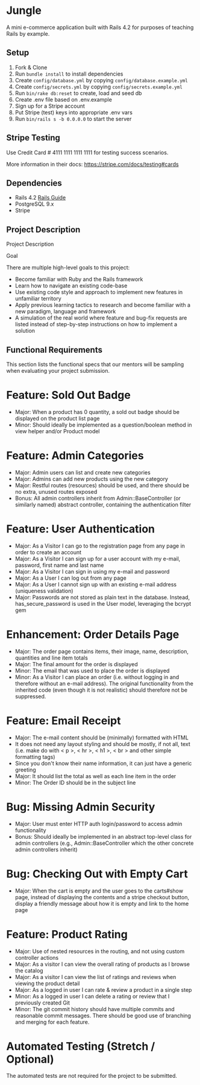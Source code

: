 # Jungle

A mini e-commerce application built with Rails 4.2 for purposes of teaching Rails by example.


## Setup

1. Fork & Clone
2. Run `bundle install` to install dependencies
3. Create `config/database.yml` by copying `config/database.example.yml`
4. Create `config/secrets.yml` by copying `config/secrets.example.yml`
5. Run `bin/rake db:reset` to create, load and seed db
6. Create .env file based on .env.example
7. Sign up for a Stripe account
8. Put Stripe (test) keys into appropriate .env vars
9. Run `bin/rails s -b 0.0.0.0` to start the server

## Stripe Testing

Use Credit Card # 4111 1111 1111 1111 for testing success scenarios.

More information in their docs: <https://stripe.com/docs/testing#cards>

## Dependencies

* Rails 4.2 [Rails Guide](http://guides.rubyonrails.org/v4.2/)
* PostgreSQL 9.x
* Stripe


## Project Description
Project Description

Goal

There are multiple high-level goals to this project:

+ Become familiar with Ruby and the Rails framework
+ Learn how to navigate an existing code-base
+ Use existing code style and approach to implement new features in unfamiliar territory
+ Apply previous learning tactics to research and become familiar with a new paradigm, language and framework
+ A simulation of the real world where feature and bug-fix requests are listed instead of step-by-step instructions on how to implement a solution

## Functional Requirements
This section lists the functional specs that our mentors will be sampling when evaluating your project submission.

# Feature: Sold Out Badge
+ Major: When a product has 0 quantity, a sold out badge should be displayed on the product list page
+ Minor: Should ideally be implemented as a question/boolean method in view helper and/or Product model

# Feature: Admin Categories
+ Major: Admin users can list and create new categories
+ Major: Admins can add new products using the new category
+ Major: Restful routes (resources) should be used, and there should be no extra, unused routes exposed
+ Bonus: All admin controllers inherit from Admin::BaseController (or similarly named) abstract controller, containing the authentication filter

# Feature: User Authentication
+ Major: As a Visitor I can go to the registration page from any page in order to create an account
+ Major: As a Visitor I can sign up for a user account with my e-mail, password, first name and last name
+ Major: As a Visitor I can sign in using my e-mail and password
+ Major: As a User I can log out from any page
+ Major: As a User I cannot sign up with an existing e-mail address (uniqueness validation)
+ Major: Passwords are not stored as plain text in the database. Instead, has_secure_password is used in the User model, leveraging the bcrypt gem

# Enhancement: Order Details Page
+ Major: The order page contains items, their image, name, description, quantities and line item totals
+ Major: The final amount for the order is displayed
+ Minor: The email that was used to place the order is displayed
+ Minor: As a Visitor I can place an order (i.e. without logging in and therefore without an e-mail address). The original functionality from the inherited code (even though it is not realistic) should therefore not be suppressed.

# Feature: Email Receipt
+ Major: The e-mail content should be (minimally) formatted with HTML
+ It does not need any layout styling and should be mostly, if not all, text (i.e. make do with < p >, < hr >, < h1 >, < br > and other simple formatting tags)
+ Since you don't know their name information, it can just have a generic greeting
+ Major: It should list the total as well as each line item in the order
+ Minor: The Order ID should be in the subject line

# Bug: Missing Admin Security
+ Major: User must enter HTTP auth login/password to access admin functionality
+ Bonus: Should ideally be implemented in an abstract top-level class for admin controllers (e.g., Admin::BaseController which the other concrete admin controllers inherit)

# Bug: Checking Out with Empty Cart
+ Major: When the cart is empty and the user goes to the carts#show page, instead of displaying the contents and a stripe checkout button, display a friendly message about how it is empty and link to the home page

# Feature: Product Rating
+ Major: Use of nested resources in the routing, and not using custom controller actions
+ Major: As a visitor I can view the overall rating of products as I browse the catalog
+ Major: As a visitor I can view the list of ratings and reviews when viewing the product detail
+ Major: As a logged in user I can rate & review a product in a single step
+ Minor: As a logged in user I can delete a rating or review that I previously created
Git
+ Minor: The git commit history should have multiple commits and reasonable commit messages. There should be good use of branching and merging for each feature.

# Automated Testing (Stretch / Optional)
The automated tests are not required for the project to be submitted.
